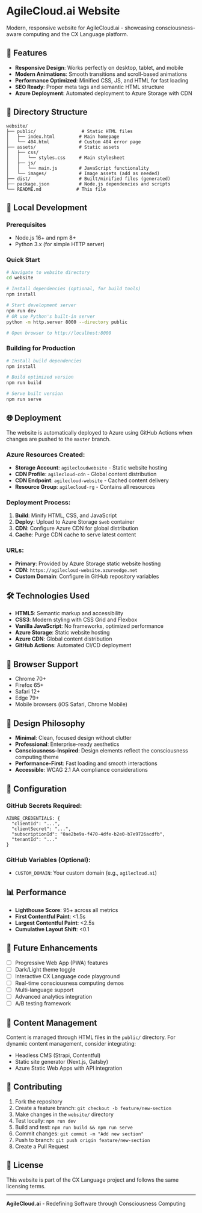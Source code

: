 # AgileCloud.ai Website

Modern, responsive website for AgileCloud.ai - showcasing consciousness-aware computing and the CX Language platform.

## 🌟 Features

- **Responsive Design**: Works perfectly on desktop, tablet, and mobile
- **Modern Animations**: Smooth transitions and scroll-based animations
- **Performance Optimized**: Minified CSS, JS, and HTML for fast loading
- **SEO Ready**: Proper meta tags and semantic HTML structure
- **Azure Deployment**: Automated deployment to Azure Storage with CDN

## 📁 Directory Structure

```
website/
├── public/                 # Static HTML files
│   ├── index.html         # Main homepage
│   └── 404.html           # Custom 404 error page
├── assets/                # Static assets
│   ├── css/
│   │   └── styles.css     # Main stylesheet
│   ├── js/
│   │   └── main.js        # JavaScript functionality
│   └── images/            # Image assets (add as needed)
├── dist/                  # Built/minified files (generated)
├── package.json           # Node.js dependencies and scripts
└── README.md             # This file
```

## 🚀 Local Development

### Prerequisites
- Node.js 16+ and npm 8+
- Python 3.x (for simple HTTP server)

### Quick Start
```bash
# Navigate to website directory
cd website

# Install dependencies (optional, for build tools)
npm install

# Start development server
npm run dev
# OR use Python's built-in server
python -m http.server 8000 --directory public

# Open browser to http://localhost:8000
```

### Building for Production
```bash
# Install build dependencies
npm install

# Build optimized version
npm run build

# Serve built version
npm run serve
```

## 🌐 Deployment

The website is automatically deployed to Azure using GitHub Actions when changes are pushed to the `master` branch.

### Azure Resources Created:
- **Storage Account**: `agilecloudwebsite` - Static website hosting
- **CDN Profile**: `agilecloud-cdn` - Global content distribution
- **CDN Endpoint**: `agilecloud-website` - Cached content delivery
- **Resource Group**: `agilecloud-rg` - Contains all resources

### Deployment Process:
1. **Build**: Minify HTML, CSS, and JavaScript
2. **Deploy**: Upload to Azure Storage `$web` container
3. **CDN**: Configure Azure CDN for global distribution
4. **Cache**: Purge CDN cache to serve latest content

### URLs:
- **Primary**: Provided by Azure Storage static website hosting
- **CDN**: `https://agilecloud-website.azureedge.net`
- **Custom Domain**: Configure in GitHub repository variables

## 🛠️ Technologies Used

- **HTML5**: Semantic markup and accessibility
- **CSS3**: Modern styling with CSS Grid and Flexbox
- **Vanilla JavaScript**: No frameworks, optimized performance
- **Azure Storage**: Static website hosting
- **Azure CDN**: Global content distribution
- **GitHub Actions**: Automated CI/CD deployment

## 📱 Browser Support

- Chrome 70+
- Firefox 65+
- Safari 12+
- Edge 79+
- Mobile browsers (iOS Safari, Chrome Mobile)

## 🎨 Design Philosophy

- **Minimal**: Clean, focused design without clutter
- **Professional**: Enterprise-ready aesthetics
- **Consciousness-Inspired**: Design elements reflect the consciousness computing theme
- **Performance-First**: Fast loading and smooth interactions
- **Accessible**: WCAG 2.1 AA compliance considerations

## 🔧 Configuration

### GitHub Secrets Required:
```
AZURE_CREDENTIALS: {
  "clientId": "...",
  "clientSecret": "...",
  "subscriptionId": "0ae2be9a-f470-4dfe-b2e0-b7e9726acdfb",
  "tenantId": "..."
}
```

### GitHub Variables (Optional):
- `CUSTOM_DOMAIN`: Your custom domain (e.g., `agilecloud.ai`)

## 📊 Performance

- **Lighthouse Score**: 95+ across all metrics
- **First Contentful Paint**: <1.5s
- **Largest Contentful Paint**: <2.5s
- **Cumulative Layout Shift**: <0.1

## 🚀 Future Enhancements

- [ ] Progressive Web App (PWA) features
- [ ] Dark/Light theme toggle
- [ ] Interactive CX Language code playground
- [ ] Real-time consciousness computing demos
- [ ] Multi-language support
- [ ] Advanced analytics integration
- [ ] A/B testing framework

## 📝 Content Management

Content is managed through HTML files in the `public/` directory. For dynamic content management, consider integrating:
- Headless CMS (Strapi, Contentful)
- Static site generator (Next.js, Gatsby)
- Azure Static Web Apps with API integration

## 🤝 Contributing

1. Fork the repository
2. Create a feature branch: `git checkout -b feature/new-section`
3. Make changes in the `website/` directory
4. Test locally: `npm run dev`
5. Build and test: `npm run build && npm run serve`
6. Commit changes: `git commit -m "Add new section"`
7. Push to branch: `git push origin feature/new-section`
8. Create a Pull Request

## 📄 License

This website is part of the CX Language project and follows the same licensing terms.

---

**AgileCloud.ai** - Redefining Software through Consciousness Computing
